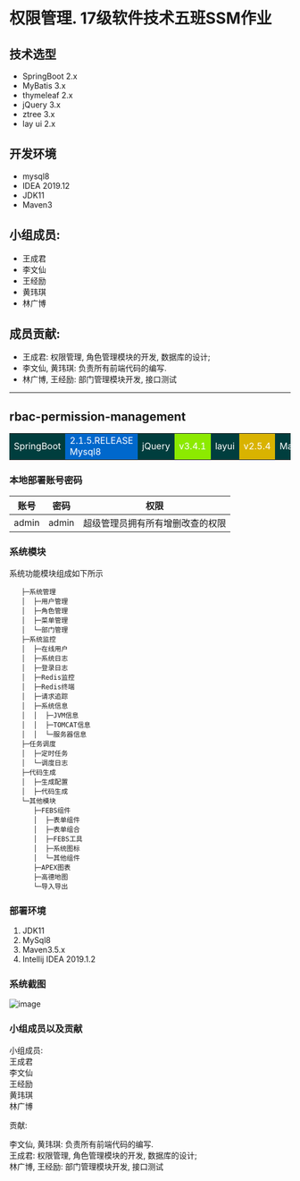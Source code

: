# 权限管理. 17级软件技术五班SSM作业

## 技术选型
- SpringBoot 2.x
- MyBatis 3.x
- thymeleaf 2.x
- jQuery 3.x
- ztree 3.x
- lay ui 2.x

## 开发环境
- mysql8
- IDEA 2019.12
- JDK11
- Maven3

## 小组成员: 
- 王成君
- 李文仙
- 王经励
- 黄玮琪
- 林广博

## 成员贡献: 
- 王成君: 权限管理, 角色管理模块的开发, 数据库的设计;
- 李文仙, 黄玮琪: 负责所有前端代码的编写.
- 林广博, 王经励: 部门管理模块开发, 接口测试


---

## rbac-permission-management 

<table >
  <tr>
    <td bgcolor=#003e3e><font color=#ffffff size=3>SpringBoot</font></td>
      <td bgcolor=#0068cc><font color=#ffffff size=3>2.1.5.RELEASE Mysql8</font></td>
       <td bgcolor=#003e3e><font color=#ffffff size=3>jQuery</font></td>
      <td bgcolor=#8cea00><font color=#ffffff size=3>v3.4.1</font></td>
       <td bgcolor=#003e3e><font color=#ffffff size=3>layui</font></td>
      <td bgcolor=#d9b300><font color=#ffffff size=3>v2.5.4</font></td>
       <td bgcolor=#003e3e><font color=#ffffff size=3>Maven</font></td>
      <td bgcolor=#ff5809><font color=#ffffff size=3>3.5.x </font></td>
       <td bgcolor=#003e3e><font color=#ffffff size=3>intellij IDEA </font></td>
      <td bgcolor=#82d900><font color=#ffffff size=3>2019.1.2  </font></td>
  </tr>
</table>

### 本地部署账号密码

|     账号        |         密码                  |权限                      |
|----------------|-------------------------------|-----------------------------|
|admin           |               admin           |超级管理员拥有所有增删改查的权限        

### 系统模块
系统功能模块组成如下所示

  

	   ├─系统管理
	   │  ├─用户管理
	   │  ├─角色管理
	   │  ├─菜单管理
	   │  └─部门管理
	   ├─系统监控
	   │  ├─在线用户
	   │  ├─系统日志
	   │  ├─登录日志
	   │  ├─Redis监控
	   │  ├─Redis终端
	   │  ├─请求追踪
	   │  ├─系统信息
	   │  │  ├─JVM信息
	   │  │  ├─TOMCAT信息
	   │  │  └─服务器信息
	   ├─任务调度
	   │  ├─定时任务
	   │  └─调度日志
	   ├─代码生成
	   │  ├─生成配置
	   │  ├─代码生成
	   └─其他模块
	      ├─FEBS组件
	      │  ├─表单组件
	      │  ├─表单组合
	      │  ├─FEBS工具
	      │  ├─系统图标
	      │  └─其他组件
	      ├─APEX图表
	      ├─高德地图
	      └─导入导出

###  部署环境

 1. JDK11
 2. MySql8
 3. Maven3.5.x
 4. Intellij IDEA 2019.1.2


### 系统截图
![image](https://note.youdao.com/favicon.ico)


### 小组成员以及贡献

小组成员:  
王成君  
李文仙  
王经励  
黄玮琪  
林广博  
  
贡献:  
  
李文仙, 黄玮琪: 负责所有前端代码的编写.  
王成君: 权限管理, 角色管理模块的开发, 数据库的设计;  
林广博, 王经励: 部门管理模块开发, 接口测试

